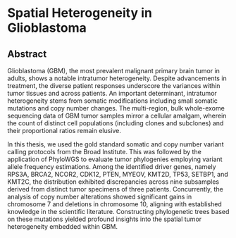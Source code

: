 # Spatial Heterogeneity in Glioblastoma

## Abstract
Glioblastoma (GBM), the most prevalent malignant primary brain tumor in adults, shows
a notable intratumor heterogeneity. Despite advancements in treatment, the diverse
patient responses underscore the variances within tumor tissues and across patients.
An important determinant, intratumor heterogeneity stems from somatic modifications
including small somatic mutations and copy number changes. The multi-region, bulk
whole-exome sequencing data of GBM tumor samples mirror a cellular amalgam,
wherein the count of distinct cell populations (including clones and subclones) and their
proportional ratios remain elusive. 

In this thesis, we used the gold standard somatic and copy number variant calling protocols from the Broad Institute. This was followed
by the application of PhyloWGS to evaluate tumor phylogenies employing variant allele
frequency estimations. Among the identified driver genes, namely RPS3A, BRCA2,
NCOR2, CDK12, PTEN, MYEOV, KMT2D, TP53, SETBP1, and KMT2C, the distribution
exhibited discrepancies across nine subsamples derived from distinct tumor specimens
of three patients. Concurrently, the analysis of copy number alterations showed
significant gains in chromosome 7 and deletions in chromosome 10, aligning with
established knowledge in the scientific literature. Constructing phylogenetic trees based
on these mutations yielded profound insights into the spatial tumor heterogeneity
embedded within GBM.
